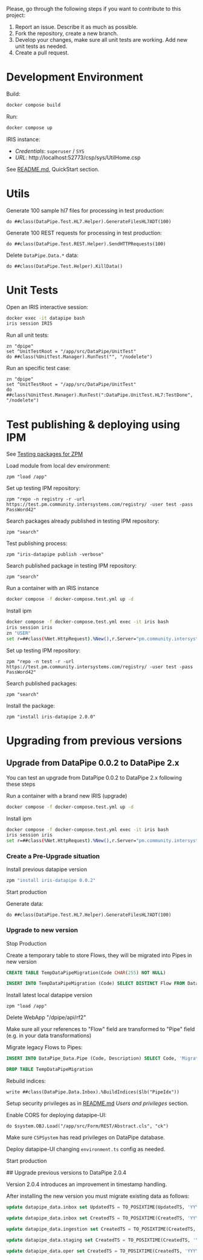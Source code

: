 
Please, go through the following steps if you want to contribute to this project:

1. Report an issue. Describe it as much as possible.
2. Fork the repository, create a new branch.
3. Develop your changes, make sure all unit tests are working. Add new unit tests as needed.
4. Create a pull request.

# Development Environment
Build:
```bash
docker compose build
```

Run:
```bash
docker compose up
```

IRIS instance:
* *Credentials*: `superuser` / `SYS`
* *URL*: http://localhost:52773/csp/sys/UtilHome.csp

See [README.md](./README.md), QuickStart section.

# Utils
Generate 100 sample hl7 files for processing in test production:
```objectscript
do ##class(DataPipe.Test.HL7.Helper).GenerateFilesHL7ADT(100)
```

Generate 100 REST requests for processing in test production:
```objectscript
do ##class(DataPipe.Test.REST.Helper).SendHTTPRequests(100)
```

Delete `DataPipe.Data.*` data:
```objectscript
do ##class(DataPipe.Test.Helper).KillData()
```

# Unit Tests
Open an IRIS interactive session:
```bash
docker exec -it datapipe bash
iris session IRIS
```

Run all unit tests:
```objectscript
zn "dpipe"
set ^UnitTestRoot = "/app/src/DataPipe/UnitTest"
do ##class(%UnitTest.Manager).RunTest("", "/nodelete")
```

Run an specific test case:
```objectscript
zn "dpipe"
set ^UnitTestRoot = "/app/src/DataPipe/UnitTest"
do ##class(%UnitTest.Manager).RunTest(":DataPipe.UnitTest.HL7:TestDone", "/nodelete")
```

# Test publishing & deploying using IPM
See [Testing packages for ZPM](https://community.intersystems.com/post/testing-packages-zpm)

Load module from local dev environment:
```objectscript
zpm "load /app"
```

Set up testing IPM repository:
```objectscript
zpm "repo -n registry -r -url https://test.pm.community.intersystems.com/registry/ -user test -pass PassWord42"
```

Search packages already published in testing IPM repository:
```objectscript
zpm "search"
```

Test publishing process:
```objectscript
zpm "iris-datapipe publish -verbose"
```

Search published package in testing IPM repository:
```objectscript
zpm "search"
```

Run a container with an IRIS instance
```bash
docker compose -f docker-compose.test.yml up -d
```

Install ipm
```bash
docker compose -f docker-compose.test.yml exec -it iris bash
iris session iris
zn "USER"
set r=##class(%Net.HttpRequest).%New(),r.Server="pm.community.intersystems.com",r.SSLConfiguration="ISC.FeatureTracker.SSL.Config" d r.Get("/packages/zpm/latest/installer"),$system.OBJ.LoadStream(r.HttpResponse.Data,"c")
```

Set up testing IPM repository:
```objectscript
zpm "repo -n test -r -url https://test.pm.community.intersystems.com/registry/ -user test -pass PassWord42"
```

Search published packages:
```objectscript
zpm "search"
```

Install the package:
```objectscript
zpm "install iris-datapipe 2.0.0"
```

# Upgrading from previous versions

## Upgrade from DataPipe 0.0.2 to DataPipe 2.x

You can test an upgrade from DataPipe 0.0.2 to DataPipe 2.x following these steps

Run a container with a brand new IRIS (upgrade)
```bash
docker compose -f docker-compose.test.yml up -d
```

Install ipm
```bash
docker compose -f docker-compose.test.yml exec -it iris bash
iris session iris
set r=##class(%Net.HttpRequest).%New(),r.Server="pm.community.intersystems.com",r.SSLConfiguration="ISC.FeatureTracker.SSL.Config" d r.Get("/packages/zpm/latest/installer"),$system.OBJ.LoadStream(r.HttpResponse.Data,"c")
```

### Create a Pre-Upgrade situation
Install previous datapipe version
```bash
zpm "install iris-datapipe 0.0.2"
```

Start production

Generate data:
```objectscript
do ##class(DataPipe.Test.HL7.Helper).GenerateFilesHL7ADT(100)
```

### Upgrade to new version

Stop Production

Create a temporary table to store Flows, they will be migrated into Pipes in new version
```sql
CREATE TABLE TempDataPipeMigration(Code CHAR(255) NOT NULL)
```
```sql
INSERT INTO TempDataPipeMigration (Code) SELECT DISTINCT Flow FROM DataPipe_Data.Inbox
```

Install latest local datapipe version
```objectscript
zpm "load /app"
```

Delete WebApp "/dpipe/api/rf2"

Make sure all your references to "Flow" field are transformed to "Pipe" field (e.g. in your data transformations)

Migrate legacy Flows to Pipes:
```sql
INSERT INTO DataPipe_Data.Pipe (Code, Description) SELECT Code, 'Migrated' FROM TempDataPipeMigration
```

```sql
DROP TABLE TempDataPipeMigration
```

Rebuild indices:
```objectscript
write ##class(DataPipe.Data.Inbox).%BuildIndices($lb("PipeIdx"))
```

Setup security privileges as in [README.md](./README.md) *Users and privileges* section.

Enable CORS for deploying datapipe-UI:
```objectscript
do $system.OBJ.Load("/app/src/Form/REST/Abstract.cls", "ck") 
```

Make sure `CSPSystem` has read privileges on DataPipe database.

Deploy datapipe-UI changing `environment.ts` config as needed.

Start production

## Upgrade previous versions to DataPipe 2.0.4

Version 2.0.4 introduces an improvement in timestamp handling.

After installing the new version you must migrate existing data as follows:

```sql
update datapipe_data.inbox set UpdatedTS = TO_POSIXTIME(UpdatedTS, 'YYYY-MM-DD HH24:MI:SS') 
```

```sql
update datapipe_data.inbox set CreatedTS = TO_POSIXTIME(CreatedTS, 'YYYY-MM-DD HH24:MI:SS') 
```

```sql
update datapipe_data.ingestion set CreatedTS = TO_POSIXTIME(CreatedTS, 'YYYY-MM-DD HH24:MI:SS') 
```

```sql
update datapipe_data.staging set CreatedTS = TO_POSIXTIME(CreatedTS, 'YYYY-MM-DD HH24:MI:SS') 
```

```sql
update datapipe_data.oper set CreatedTS = TO_POSIXTIME(CreatedTS, 'YYYY-MM-DD HH24:MI:SS') 
```